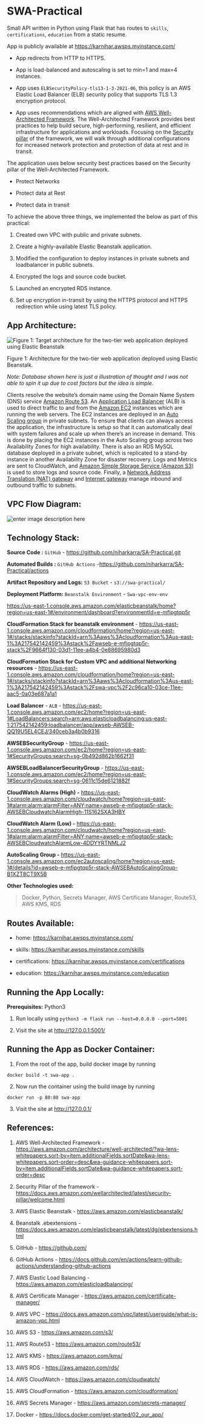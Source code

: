 
  

# SWA-Practical

Small API written in Python using Flask that has routes to `skills`, `certifications`, `education` from a static resume.

  
  

App is publicly available at https://karnihar.awsps.myinstance.com/

- App redirects from HTTP to HTTPS.

- App is load-balanced and autoscaling is set to min=1 and max=4 instances.

- App uses `ELBSecurityPolicy-tls13-1-3-2021-06`, this policy is an AWS Elastic Load Balancer (ELB) security policy that supports TLS 1.3 encryption protocol.

- App uses recommendations which are aligned with [AWS Well-Architected Framework](https://aws.amazon.com/architecture/well-architected/). The Well-Architected Framework provides best practices to help build secure, high-performing, resilient, and efficient infrastructure for applications and workloads. Focusing on the [Security pillar](https://docs.aws.amazon.com/wellarchitected/latest/security-pillar/welcome.html) of the framework, we will walk through additional configurations for increased network protection and protection of data at rest and in transit.

  

The application uses below security best practices based on the Security pillar of the Well-Architected Framework.

  

- Protect Networks

- Protect data at Rest

- Protect data in transit

  
  

To achieve the above three things, we implemented the below as part of this practical:

1. Created own VPC with public and private subnets.

5. Create a highly-available Elastic Beanstalk application.

6. Modified the configuration to deploy instances in private subnets and loadbalancer in public subnets.

7. Encrypted the logs and source code bucket.

8. Launched an encrypted RDS instance.

9. Set up encryption in-transit by using the HTTPS protocol and HTTPS redirection while using latest TLS policy.

  
  

## App Architecture:

  

![Figure 1: Target architecture for the two-tier web application deployed using Elastic Beanstalk](https://d2908q01vomqb2.cloudfront.net/22d200f8670dbdb3e253a90eee5098477c95c23d/2021/12/06/image1-1.png)

  

Figure 1: Architecture for the two-tier web application deployed using Elastic Beanstalk.

  

*Note: Database shown here is just a illustration of thought and I was not able to spin it up due to cost factors but the idea is simple.*

  

Clients resolve the website’s domain name using the Domain Name System (DNS) service [Amazon Route 53](https://aws.amazon.com/route53/). An [Application Load Balancer](https://aws.amazon.com/elasticloadbalancing/application-load-balancer/) (ALB) is used to direct traffic to and from the [Amazon EC2](https://aws.amazon.com/ec2/) instances which are running the web servers. The EC2 instances are deployed in an [Auto Scaling group](https://docs.aws.amazon.com/autoscaling/ec2/userguide/AutoScalingGroup.html) in private subnets. To ensure that clients can always access the application, the infrastructure is setup so that it can automatically deal with system failures and scale up when there’s an increase in demand. This is done by placing the EC2 instances in the Auto Scaling group across two Availability Zones for high availability. There is also an RDS MySQL database deployed in a private subnet, which is replicated to a stand-by instance in another Availability Zone for disaster recovery. Logs and Metrics are sent to CloudWatch, and [Amazon Simple Storage Service (Amazon S3)](https://aws.amazon.com/s3/) is used to store logs and source code. Finally, a [Network Address Translation (NAT) gateway](https://docs.aws.amazon.com/vpc/latest/userguide/vpc-nat-gateway.html) and [Internet gateway](https://docs.aws.amazon.com/vpc/latest/userguide/VPC_Internet_Gateway.html) manage inbound and outbound traffic to subnets.

  

## VPC Flow Diagram:

  

![enter image description here](https://github.com/niharkarra/SA-Practical/blob/feature/v1.0/static/vpc_flow_diagram.png)

  
  

## Technology Stack:

  

**Source Code :**  `GitHub` - https://github.com/niharkarra/SA-Practical.git

  

**Automated Builds :**  `GitHub Actions` -https://github.com/niharkarra/SA-Practical/actions

  

**Artifact Repository and Logs:**  `S3 Bucket` - `s3://swa-practical/`

  

**Deployment Platform:**  `Beanstalk Environment` - `Swa-vpc-env-env`

https://us-east-1.console.aws.amazon.com/elasticbeanstalk/home?region=us-east-1#/environment/dashboard?environmentId=e-mfipgtqp5r

  

**CloudFormation Stack for beanstalk environment** - https://us-east-1.console.aws.amazon.com/cloudformation/home?region=us-east-1#/stacks/stackinfo?stackId=arn%3Aaws%3Acloudformation%3Aus-east-1%3A217542142459%3Astack%2Fawseb-e-mfipgtqp5r-stack%2F9664f130-03d1-11ee-a4b4-0e88695980d3

  

**CloudFormation Stack for Custom VPC and additional Networking resources** - https://us-east-1.console.aws.amazon.com/cloudformation/home?region=us-east-1#/stacks/stackinfo?stackId=arn%3Aaws%3Acloudformation%3Aus-east-1%3A217542142459%3Astack%2Fswa-vpc%2F2c96ca10-03ce-11ee-aac5-0a03e687a1a1

  

**Load Balancer** - `ALB` - https://us-east-1.console.aws.amazon.com/ec2/home?region=us-east-1#LoadBalancers:search=arn:aws:elasticloadbalancing:us-east-1:217542142459:loadbalancer/app/awseb-AWSEB-QQ19U5EL4CEJ/340ceb3a4b0b9316

  

**AWSEBSecurityGroup** - https://us-east-1.console.aws.amazon.com/ec2/home?region=us-east-1#SecurityGroups:search=sg-0b492d862b1662f31

  

**AWSEBLoadBalancerSecurityGroup** - https://us-east-1.console.aws.amazon.com/ec2/home?region=us-east-1#SecurityGroups:search=sg-0611c15de6121882f

  

**CloudWatch Alarms (High) -** https://us-east-1.console.aws.amazon.com/cloudwatch/home?region=us-east-1#alarm:alarm:alarmFilter=ANY;name=awseb-e-mfipgtqp5r-stack-AWSEBCloudwatchAlarmHigh-11S162SXA3HBY

  

**CloudWatch Alarm (Low) -** https://us-east-1.console.aws.amazon.com/cloudwatch/home?region=us-east-1#alarm:alarm:alarmFilter=ANY;name=awseb-e-mfipgtqp5r-stack-AWSEBCloudwatchAlarmLow-4DDYYRTNMLJ2

  

**AutoScaling Group -** https://us-east-1.console.aws.amazon.com/ec2autoscaling/home?region=us-east-1#/details?id=awseb-e-mfipgtqp5r-stack-AWSEBAutoScalingGroup-B1XZT8CT9X5B

  

**Other Technologies used:**

  

> Docker, Python, Secrets Manager, AWS Certificate Manager, Route53, AWS KMS, RDS

  

## Routes Available:

- home: https://karnihar.awsps.myinstance.com/

- skills: https://karnihar.awsps.myinstance.com/skills

- certifications: https://karnihar.awsps.myinstance.com/certifications

- education: https://karnihar.awsps.myinstance.com/education

  

## Running the App Locally:

  

**Prerequisites:** Python3

1. Run locally using `python3 -m flask run --host=0.0.0.0 --port=5001`

2. Visit the site at http://127.0.0.1:5001/

  

## Running the App as Docker Container:

  

1. From the root of the app, build docker image by running

`docker build -t swa-app .`

2. Now run the container using the build image by running

`docker run -p 80:80 swa-app`

3. Visit the site at http://127.0.0.1/

  
  
  

## References:

  

1. AWS Well-Architected Framework - https://aws.amazon.com/architecture/well-architected/?wa-lens-whitepapers.sort-by=item.additionalFields.sortDate&wa-lens-whitepapers.sort-order=desc&wa-guidance-whitepapers.sort-by=item.additionalFields.sortDate&wa-guidance-whitepapers.sort-order=desc
2. Security Pillar of the framework - https://docs.aws.amazon.com/wellarchitected/latest/security-pillar/welcome.html
3. AWS Elastic Beanstalk - https://aws.amazon.com/elasticbeanstalk/

4. Beanstalk .ebextensions - https://docs.aws.amazon.com/elasticbeanstalk/latest/dg/ebextensions.html

6. GitHub - https://github.com/

7. GitHub Actions - https://docs.github.com/en/actions/learn-github-actions/understanding-github-actions

8. AWS Elastic Load Balancing - https://aws.amazon.com/elasticloadbalancing/

9. AWS Certificate Manager - https://aws.amazon.com/certificate-manager/

10. AWS VPC - https://docs.aws.amazon.com/vpc/latest/userguide/what-is-amazon-vpc.html

11. AWS S3 - https://aws.amazon.com/s3/

12. AWS Route53 - https://aws.amazon.com/route53/

13. AWS KMS - https://aws.amazon.com/kms/

14. AWS RDS - https://aws.amazon.com/rds/

15. AWS CloudWatch - https://aws.amazon.com/cloudwatch/

16. AWS CloudFormation - https://aws.amazon.com/cloudformation/

17. AWS Secrets Manager - https://aws.amazon.com/secrets-manager/

18. Docker - https://docs.docker.com/get-started/02_our_app/